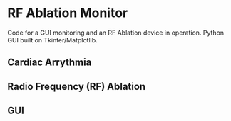 # RF Ablation Monitor

Code for a GUI monitoring and an RF Ablation device in operation. Python GUI built on Tkinter/Matplotlib.

## Cardiac Arrythmia

## Radio Frequency (RF) Ablation

## GUI
